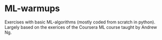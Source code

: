 # ML-warmups
Exercises with  basic ML-algorithms (mostly coded from scratch in python). Largely based on the exerices of the Coursera ML course taught by Andrew Ng. 
